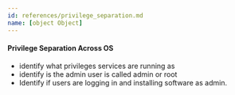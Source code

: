 ```yaml
---
id: references/privilege_separation.md
name: [object Object]
---
```


#### Privilege Separation Across OS

* identify what privileges services are running as
* identify is the admin user is called admin or root
* Identify if users are logging in and installing software as admin.



